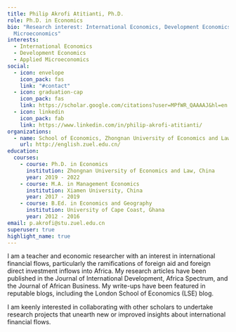```yaml
---
title: Philip Akrofi Atitianti, Ph.D.
role: Ph.D. in Economics
bio: "Research interest: International Economics, Development Economics, Applied
  Microeconomics"
interests:
  - International Economics
  - Development Economics
  - Applied Microeconomics
social:
  - icon: envelope
    icon_pack: fas
    link: "#contact"
  - icon: graduation-cap
    icon_pack: fas
    link: https://scholar.google.com/citations?user=MPfWR_QAAAAJ&hl=en
  - icon: linkedin
    icon_pack: fab
    link: https://www.linkedin.com/in/philip-akrofi-atitianti/
organizations:
  - name: School of Economics, Zhongnan University of Economics and Law
    url: http://english.zuel.edu.cn/
education:
  courses:
    - course: Ph.D. in Economics
      institution: Zhongnan University of Economics and Law, China
      year: 2019 - 2022
    - course: M.A. in Management Economics
      institution: Xiamen University, China
      year: 2017 - 2019
    - course: B.Ed. in Economics and Geography
      institution: University of Cape Coast, Ghana
      year: 2012 - 2016
email: p.akrofi@stu.zuel.edu.cn
superuser: true
highlight_name: true
---
```

I am a teacher and economic researcher with an interest in international financial flows, particularly the ramifications of foreign aid and foreign direct investment inflows into Africa. My research articles have been published in the Journal of International Development, Africa Spectrum, and the Journal of African Business. My write-ups have been featured in reputable blogs, including the London School of Economics (LSE) blog. 

I am keenly interested in collaborating with other scholars to undertake research projects that unearth new or improved insights about international financial flows.